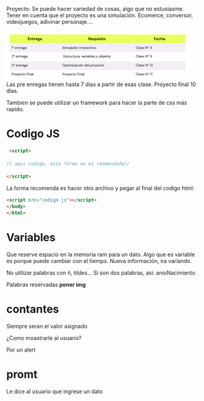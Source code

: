 Proyecto: Se puede hacer variedad de cosas, algo que no estusiasme. Tener en cuenta que el proyecto es una simulación. Ecomerce, conversor, videojuegos, adivinar personaje....

 ![ss](./Screenshot%202023-06-14%20083208.png)
 Las pre enregas tienen hasta 7 dias a partir de esas clase. Proyecto final 10 días. 

 Tambien se puede utilizar un framework para hacer la parte de css más rapido. 


 # Codigo JS

```html
 <script>

// aqui codigo, esta forma no es reomendada// 

</script>
```

La forma recomenda es hacer otro archivo y pegar al final del codigo html:

```html
<script src="codigo.js"></script>
</body>
</html>
```

# Variables

Que reserve espacio en la memoria ram para un dato.
Algo que es variable es porque puede cambiar con el tiempo. Nueva información, ira variando. 

No utilizar palabras con ñ, tildes... 
Si son dos palabras, asi: anioNacimiento

Palabras reservadas
**poner img**

# contantes
Siempre seran el valor asignado

¿Como moastrarle al usuario?

Por un alert

# promt

Le dice al usuario que ingrese un dato
